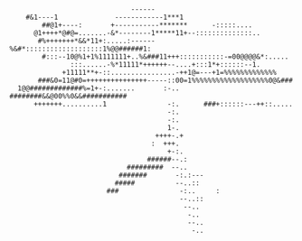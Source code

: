                                                                                                          
                                                                                                         
                                  ------                                                                 
        #&1----1              ------------1***1                                                          
            ##@1+----:       +-----------*******      -:::::....                                         
          @1++++*@#@=.......-&*--------1*****11+--::::::::::::::..                                       
           #%+++++++*&&*11+:.....:------%&#*:::::::::::::::::::1%@@######1:                              
            #:::--10@%1+1%1111111+..%&###11+++:::::::::::-=00@@@@&*:.....                                
                   :::......-%*11111*++++++--....+:::1*+::::::--1.                                       
                 +11111**+-::................-++1@=---+1=%%%%%%%%%%%%%                                   
           ###&0=11@#0=+++++++++++++++-----::00=1%%%%%%%%%%%%%%%%%%%0@&###                               
      1@@#############%=1+-:.......       :-.. ########&&@00%%0&&###########                             
          +++++++..........1               -:.      ###+::::::---++::.....                               
                                           -:.                                                           
                                           -:.                                                           
                                           1-.                                                           
                                        ++++-.+                                                          
                                       :  +++.                                                           
                                           +-:.                                                          
                                      ######--.:                                                         
                                 #########  --..                                                         
                               #######       -:.:---                                                     
                              #####          --..::                                                      
                            ###               -:..     :                                                 
                                              --..::                                                     
                                               --..                                                      
                                                -..                                                      
                                                --..                                                     
                                                 -..                                                     
